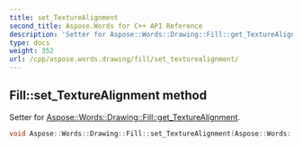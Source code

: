 ```yaml
---
title: set_TextureAlignment
second_title: Aspose.Words for C++ API Reference
description: 'Setter for Aspose::Words::Drawing::Fill::get_TextureAlignment.'
type: docs
weight: 352
url: /cpp/aspose.words.drawing/fill/set_texturealignment/
---
```

## Fill::set_TextureAlignment method


Setter for [Aspose::Words::Drawing::Fill::get_TextureAlignment](../get_texturealignment/).

```cpp
void Aspose::Words::Drawing::Fill::set_TextureAlignment(Aspose::Words::Drawing::TextureAlignment value)
```

